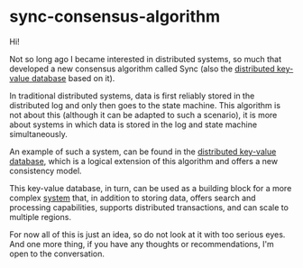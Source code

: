 # sync-consensus-algorithm
Hi! 

Not so long ago I became interested in distributed systems, so much that 
developed a new consensus algorithm called Sync (also the 
[distributed key-value database](https://github.com/ymz-ncnk/distributed-key-value-database-design) 
based on it).

In traditional distributed systems, data is first reliably stored in the 
distributed log and only then goes to the state machine. This algorithm is not 
about this (although it can be adapted to such a scenario), it is more about 
systems in which data is stored in the log and state machine simultaneously. 

An example of such a system, can be found in the
[distributed key-value database](https://github.com/ymz-ncnk/distributed-key-value-database-design), 
which is a logical extension of this algorithm and offers a new consistency 
model.

This key-value database, in turn, can be used as a building block for a more 
complex [system](https://github.com/ymz-ncnk/distributed-database-of-aggregates-design) 
that, in addition to storing data, offers search and processing capabilities, 
supports distributed transactions, and can scale to multiple regions.

For now all of this is just an idea, so do not look at it with too serious eyes.
And one more thing, if you have any thoughts or recommendations, I'm open to the
conversation.
